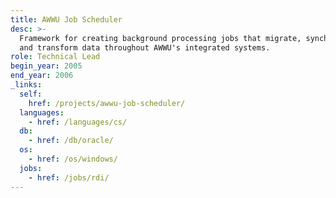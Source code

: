 ```yaml
---
title: AWWU Job Scheduler
desc: >-
  Framework for creating background processing jobs that migrate, synchronize,
  and transform data throughout AWWU's integrated systems.
role: Technical Lead
begin_year: 2005
end_year: 2006
_links:
  self:
    href: /projects/awwu-job-scheduler/
  languages:
    - href: /languages/cs/
  db:
    - href: /db/oracle/
  os:
    - href: /os/windows/
  jobs:
    - href: /jobs/rdi/
---
```


